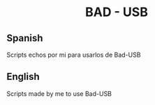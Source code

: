 <h1 align="center">BAD - USB</h1>
<h2>Spanish</h2>
<p>Scripts echos por mi para usarlos de Bad-USB</p>
<h2>English</h2>
<p>Scripts made by me to use Bad-USB</p>
